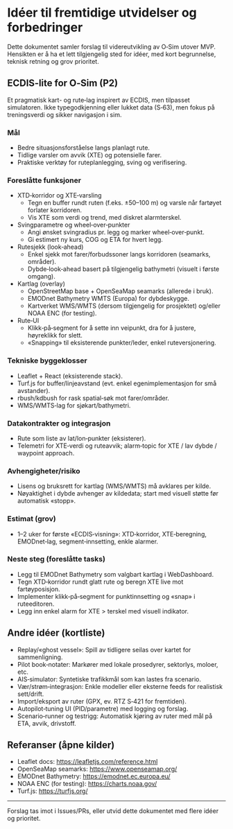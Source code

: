 # Idéer til fremtidige utvidelser og forbedringer

Dette dokumentet samler forslag til videreutvikling av O‑Sim utover MVP. Hensikten er å ha et lett tilgjengelig sted for idéer, med kort begrunnelse, teknisk retning og grov prioritet.

## ECDIS‑lite for O‑Sim (P2)

Et pragmatisk kart- og rute‑lag inspirert av ECDIS, men tilpasset simulatoren. Ikke typegodkjenning eller lukket data (S‑63), men fokus på treningsverdi og sikker navigasjon i sim.

### Mål

- Bedre situasjonsforståelse langs planlagt rute.
- Tidlige varsler om avvik (XTE) og potensielle farer.
- Praktiske verktøy for ruteplanlegging, sving og verifisering.

### Foreslåtte funksjoner

- XTD‑korridor og XTE‑varsling
  - Tegn en buffer rundt ruten (f.eks. ±50–100 m) og varsle når fartøyet forlater korridoren.
  - Vis XTE som verdi og trend, med diskret alarmterskel.
- Svingparametre og wheel‑over‑punkter
  - Angi ønsket svingradius pr. legg og marker wheel‑over‑punkt.
  - Gi estimert ny kurs, COG og ETA for hvert legg.
- Rutesjekk (look‑ahead)
  - Enkel sjekk mot farer/forbudssoner langs korridoren (seamarks, områder).
  - Dybde‑look‑ahead basert på tilgjengelig bathymetri (visuelt i første omgang).
- Kartlag (overlay)
  - OpenStreetMap base + OpenSeaMap seamarks (allerede i bruk).
  - EMODnet Bathymetry WMTS (Europa) for dybdeskygge.
  - Kartverket WMS/WMTS (dersom tilgjengelig for prosjektet) og/eller NOAA ENC (for testing).
- Rute‑UI
  - Klikk‑på‑segment for å sette inn veipunkt, dra for å justere, høyreklikk for slett.
  - «Snapping» til eksisterende punkter/leder, enkel ruteversjonering.

### Tekniske byggeklosser

- Leaflet + React (eksisterende stack).
- Turf.js for buffer/linjeavstand (evt. enkel egenimplementasjon for små avstander).
- rbush/kdbush for rask spatial‑søk mot farer/områder.
- WMS/WMTS‑lag for sjøkart/bathymetri.

### Datakontrakter og integrasjon

- Rute som liste av lat/lon‑punkter (eksisterer).
- Telemetri for XTE‑verdi og ruteavvik; alarm‑topic for XTE / lav dybde / waypoint approach.

### Avhengigheter/risiko

- Lisens og bruksrett for kartlag (WMS/WMTS) må avklares per kilde.
- Nøyaktighet i dybde avhenger av kildedata; start med visuell støtte før automatisk «stopp».

### Estimat (grov)

- 1–2 uker for første «ECDIS‑visning»: XTD‑korridor, XTE‑beregning, EMODnet‑lag, segment‑innsetting, enkle alarmer.

### Neste steg (foreslåtte tasks)

- Legg til EMODnet Bathymetry som valgbart kartlag i WebDashboard.
- Tegn XTD‑korridor rundt glatt rute og beregn XTE live mot fartøyposisjon.
- Implementer klikk‑på‑segment for punktinnsetting og «snap» i ruteeditoren.
- Legg inn enkel alarm for XTE > terskel med visuell indikator.

## Andre idéer (kortliste)

- Replay/«ghost vessel»: Spill av tidligere seilas over kartet for sammenligning.
- Pilot book‑notater: Markører med lokale prosedyrer, sektorlys, moloer, etc.
- AIS‑simulator: Syntetiske trafikkmål som kan lastes fra scenario.
- Vær/strøm‑integrasjon: Enkle modeller eller eksterne feeds for realistisk sett/drift.
- Import/eksport av ruter (GPX, ev. RTZ S‑421 for fremtiden).
- Autopilot‑tuning UI (PID/parametre) med logging og forslag.
- Scenario‑runner og testrigg: Automatisk kjøring av ruter med mål på ETA, avvik, drivstoff.

## Referanser (åpne kilder)

- Leaflet docs: https://leafletjs.com/reference.html
- OpenSeaMap seamarks: https://www.openseamap.org/
- EMODnet Bathymetry: https://emodnet.ec.europa.eu/
- NOAA ENC (for testing): https://charts.noaa.gov/
- Turf.js: https://turfjs.org/

---

Forslag tas imot i Issues/PRs, eller utvid dette dokumentet med flere idéer og prioritet.
